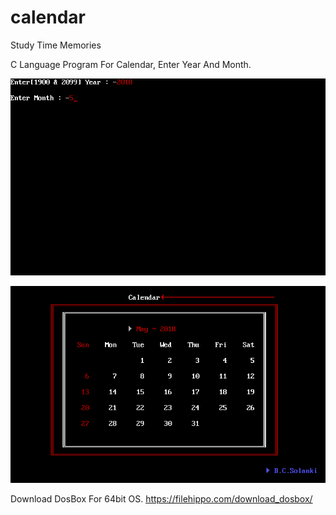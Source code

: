 # calendar

Study Time Memories

C Language Program For Calendar, Enter Year And Month.

![SnapShot](https://github.com/bharatcsolanki/calendar/blob/master/snap1.png)

![SnapShot](https://github.com/bharatcsolanki/calendar/blob/master/snap2.png)


Download DosBox For 64bit OS.
https://filehippo.com/download_dosbox/
